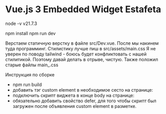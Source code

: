 # Vue.js 3 Embedded Widget Estafeta

node -v
v21.7.3

npm install
npm run dev

Верстаем статичную верстку в файле src/Dev.vue. После мы накинем туда программинг. Стилистику лучше пиш в src/assets/main.css
Я не уверен по поводу tailwind - боюсь будет конфликтовать с нашей стилитикой. Поэтому давай делать в отрыве, чистую.
Также положил старые файлы main_.css

Инструкция по сборке

- npm run build
- добавить тэг custom element в необходимое сесто на странице: <pds-calculator></pds-calculator>
- подключить скрипт виджета в конце body на странице: <script type="module" src="./pds-calculator/widget.js" defer></script>
- обязательно добавить свойство defer, для того чтобы скрипт был загружен после объявления custom element в разметке.